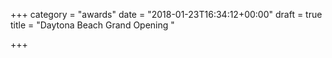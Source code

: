 +++
category = "awards"
date = "2018-01-23T16:34:12+00:00"
draft = true
title = "Daytona Beach Grand Opening "

+++
